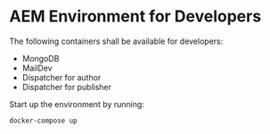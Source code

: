 # AEM Environment for Developers

The following containers shall be available for developers:

* MongoDB
* MailDev
* Dispatcher for author
* Dispatcher for publisher

Start up the environment by running:

```
docker-compose up
```
